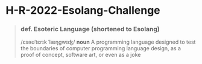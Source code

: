 # H-R-2022-Esolang-Challenge

> ### def. Esoteric Language (shortened to Esolang)
> /ɛsəʊˈtɛrɪk ˈlæŋgwɪʤ/ **noun**
> A programming language designed to test the boundaries of computer programming language design, as a proof of concept, software art, or even as a joke
